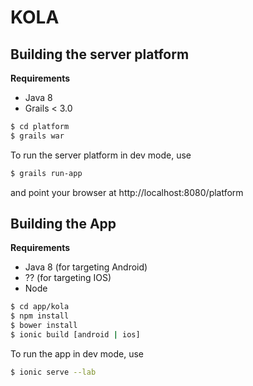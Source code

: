 KOLA
====

Building the server platform
------------

**Requirements**

- Java 8
- Grails < 3.0

```bash
$ cd platform
$ grails war
```

To run the server platform in dev mode, use

```bash
$ grails run-app
```

and point your browser at http://localhost:8080/platform


Building the App
------------

**Requirements**

- Java 8 (for targeting Android)
- ?? (for targeting IOS)
- Node

```bash
$ cd app/kola
$ npm install
$ bower install
$ ionic build [android | ios]
```

To run the app in dev mode, use

```bash
$ ionic serve --lab
```
